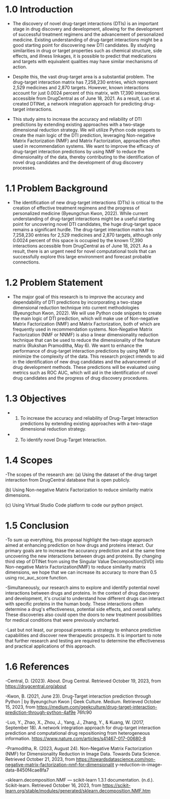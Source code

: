 # 1.0 Introduction
- The discovery of novel drug-target interactions (DTIs) is an important stage in drug discovery and development, allowing for the development of successful treatment regimens and the advancement of personalized medicine. Existing understanding of drug-target interactions might be a good starting point for discovering new DTI candidates. By studying similarities in drug or target properties such as chemical structure, side effects, and illness linkages, it is possible to predict that medications and targets with equivalent qualities may have similar mechanisms of action.

- Despite this, the vast drug-target area is a substantial problem. The drug-target interaction matrix has 7,258,230 entries, which represent 2,529 medicines and 2,870 targets. However, known interactions account for just 0.0024 percent of this matrix, with 17,390 interactions accessible from DrugCentral as of June 18, 2021. As a result, Luo et al. created DTINet, a network integration approach for predicting drug-target interactions.

- This study aims to increase the accuracy and reliability of DTI predictions by extending existing approaches with a two-stage dimensional reduction strategy. We will utilize Python code snippets to create the main logic of the DTI prediction, leveraging Non-negative Matrix Factorization (NMF) and Matrix Factorization, approaches often used in recommendation systems. We want to improve the efficacy of drug-target interaction predictions by using NMF to reduce the dimensionality of the data, thereby contributing to the identification of novel drug candidates and the development of drug discovery processes.

# 1.1 Problem Background
- The identification of new drug-target interactions (DTIs) is critical to the creation of effective treatment regimens and the progress of personalized medicine  (Byeungchun Kwon, 2022). While current understanding of drug-target interactions might be a useful starting point for uncovering novel DTI candidates, the huge drug-target space remains a significant hurdle. The drug-target interaction matrix has 7,258,230 entries for 2,529 medicines and 2,870 targets, although only 0.0024 percent of this space is occupied by the known 17,390 interactions accessible from DrugCentral as of June 18, 2021. As a result, there is an urgent need for novel computational tools that can successfully explore this large environment and forecast probable connections.

# 1.2 Problem Statement
- The major goal of this research is to improve the accuracy and dependability of DTI predictions by incorporating a two-stage dimensional reduction technique into current methodologies (Byeungchun Kwon, 2022). We will use Python code snippets to create the main logic of DTI prediction, which will make use of Non-negative Matrix Factorization (NMF) and Matrix Factorization, both of which are frequently used in recommendation systems. Non-Negative Matrix Factorization (NMF or NNMF) is also a linear dimensionality reduction technique that can be used to reduce the dimensionality of the feature matrix (Rukshan Pramoditha, May 6). We want to enhance the performance of drug-target interaction predictions by using NMF to minimize the complexity of the data. This research project intends to aid in the identification of new drug candidates and the advancement of drug development methods. These predictions will be evaluated using metrics such as ROC AUC, which will aid in the identification of novel drug candidates and the progress of drug discovery procedures.

# 1.3 Objectives
-  1. To increase the accuracy and reliability of Drug-Target Interaction predictions by
extending existing approaches with a two-stage dimensional reduction strategy.

- 2. To identify novel Drug-Target Interaction.


# 1.4 Scopes
-The scopes of the research are:
(a) Using the dataset of the drug target interaction from DrugCentral database that is open
publicly.

(b) Using Non-negative Matrix Factorization to reduce similarity matrix dimensions.

(c) Using VIrtual Studio Code platform to code our python project.


# 1.5 Conclusion
-To sum up everything, this proposal highlight the two-stage approach aimed at enhancing
prediction on how drugs and proteins interact. Our primary goals are to increase the accurancy
prediction and at the same time uncovering the new interactions between drugs and proteins. By
changing third step of DTINet from using the Singular Value Decomposition(SVD) into
Non-negative Matrix Factorization(NMF) to reduce similarity matrix dimensions, we hope that
we can increase its accuracy to more than 0.5 using roc_auc_score function.

-Simultaneously, our research aims to explore and identify potential novel interactions between
drugs and proteins. In the context of drug discovery and development, it's crucial to understand
how different drugs can interact with specific proteins in the human body. These interactions
often determine a drug's effectiveness, potential side effects, and overall safety. These
discoveries also could open the doors to new treatment possibilities for medical conditions that
were previously uncharted.

-Last but not least, our proposal presents a strategy to enhance predictive capabilities and discover
new therapeutic prospects. It is important to note that further research and testing are required to
determine the effectiveness and practical applications of this approach.


# 1.6 References
-Central, D. (2023). About. Drug Central. Retrieved October 19, 2023, from
https://drugcentral.org/about

-Kwon, B. (2021, June 23). Drug-Target interaction prediction through Python | by Byeungchun
Kwon | Geek Culture. Medium. Retrieved October 15, 2023, from
https://medium.com/geekculture/drug-target-interaction-prediction-through-python-4af9e
76fc90

-Luo, Y., Zhao, X., Zhou, J., Yang, J., Zhang, Y., & Kuang, W. (2017, September 18). A network
integration approach for drug-target interaction prediction and computational drug
repositioning from heterogeneous information.
https://www.nature.com/articles/s41467-017-00680-8

-Pramoditha, R. (2023, August 24). Non-Negative Matrix Factorization (NMF) for
Dimensionality Reduction in Image Data. Towards Data Science. Retrieved October 21,
2023, from
https://towardsdatascience.com/non-negative-matrix-factorization-nmf-for-dimensionalit
y-reduction-in-image-data-8450f4cae8fa7

-sklearn.decomposition.NMF — scikit-learn 1.3.1 documentation. (n.d.). Scikit-learn. Retrieved
October 16, 2023, from
https://scikit-learn.org/stable/modules/generated/sklearn.decomposition.NMF.htm

